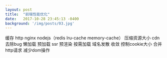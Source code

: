 ```yaml
---
layout: post
title:  "前端性能优化"
date:   2017-10-28 23:45:13 -0400
background: '/img/posts/03.jpg'
---
```


缓存 http nginx nodejs（redis lru-cache memory-cache）
压缩资源大小
cdn
去除bug
懒加载
预加载
ssr 预渲染
按需加载
域名发散 收敛
控制cookie大小
合并http请求
减少dom操作